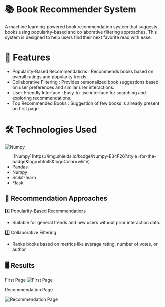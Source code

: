 # 📚 Book Recommender System
A machine learning-powered book recommendation system that suggests books using popularity-based and collaborative filtering approaches. This system is designed to help users find their next favorite read with ease.

# 🚀 Features
<ul>
  <li>Popularity-Based Recommendations : Recommends books based on overall ratings and popularity trends.</li>
  <li>Collaborative Filtering : Provides personalized book suggestions based on user preferences and similar user interactions.</li>
  <li>User-Friendly Interface : Easy-to-use interface for searching and exploring recommendations.</li>
  <li>Top Recommended Books : Suggestion of few books is already present on first page. </li>
</ul>

# 🛠️ Technologies Used
![Numpy](https://img.shields.io/badge/Numpy-E34F26?style=for-the-badge&logo=html5&logoColor=white)
<ul>
![Numpy](https://img.shields.io/badge/Numpy-E34F26?style=for-the-badge&logo=html5&logoColor=white)
  <li>Pandas</li>
  <li>Numpy</li>
  <li>Scikit-learn</li>
  <li>Flask</li>
</ul>

## 🎯 Recommendation Approaches
1️⃣ Popularity-Based Recommendations
<ul>
  <li>Suitable for general trends and new users without prior interaction data.</li>
</ul>
2️⃣ Collaborative Filtering
<ul>
  <li>Ranks books based on metrics like average rating, number of votes, or author.</li>
</ul>

## 🖥️ Results
First Page
![First Page](https://github.com/user-attachments/assets/55c0f034-2b9d-4e63-a061-4b2aeb98a99c)

Recommendation Page

![Recommendation Page](https://github.com/user-attachments/assets/8cb639be-b2e4-4e0e-80dd-3f26e2e502d0)


